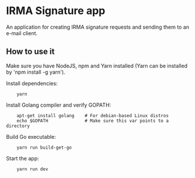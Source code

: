 # IRMA Signature app

An application for creating IRMA signature requests and sending them to an e-mail client.

## How to use it

Make sure you have NodeJS, npm and Yarn installed (Yarn can be installed by 'npm install -g yarn').

Install dependencies:
```
    yarn
```

Install Golang compiler and verify GOPATH:

```
    apt-get install golang    # For debian-based Linux distros
    echo $GOPATH              # Make sure this var points to a directory
```

Build Go executable:
```
    yarn run build-get-go
```

Start the app:

```
    yarn run dev
```
